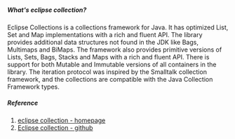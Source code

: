 ##### What's eclipse collection?

Eclipse Collections is a collections framework for Java. It has optimized List, Set and Map implementations with a rich and fluent API. The library provides additional data structures not found in the JDK like Bags, Multimaps and BiMaps. The framework also provides primitive versions of Lists, Sets, Bags, Stacks and Maps with a rich and fluent API. There is support for both Mutable and Immutable versions of all containers in the library. The iteration protocol was inspired by the Smalltalk collection framework, and the collections are compatible with the Java Collection Framework types.

##### Reference
1. [eclipse collection - homepage](http://www.eclipse.org/collections/)
2. [Eclipse collection - github](https://github.com/eclipse/eclipse-collections)